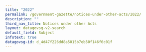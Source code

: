 ```yaml
---
title: "2022"
permalink: /government-gazette/notices-under-other-acts/2022/
description: ""
third_nav_title: Notices under other Acts
layout: datagovsg-v2-search
default_field: Subject
infotext: true
datagovsg-id: d_4d47f226dd8a5015b7eb50f146f6c01f
---
```

